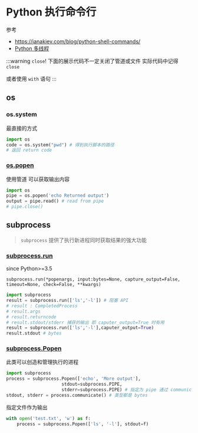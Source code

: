 # Python 执行命令行

参考
- <https://janakiev.com/blog/python-shell-commands/>
- [Python 多线程](https://www.cnblogs.com/chengd/articles/7770898.html)

:::warning `close`!
下面的展示代码不一定关闭了管道或文件 实际代码中记得 `close`

或者使用 `with` 语句
:::

## os

### os.system

最直接的方式

```python
import os
code = os.system("pwd") # 得到执行脚本的路径
# 返回 return code
```

### [os.popen](https://docs.python.org/3/library/os.html#os.popen)

使用管道 可以获取输出内容

```python
import os
pipe = os.popen('echo Returned output')
output = pipe.read() # read from pipe
# pipe.close()
```
## subprocess

> `subprocess` 提供了执行新进程同时获取结果的强大功能

### [subprocess.run](https://docs.python.org/3/library/subprocess.html#subprocess.run)

since Python>=3.5

`subprocess.run(*popenargs, input:bytes=None, capture_output=False, timeout=None, check=False, **kwargs)`

```python
import subprocess
result = subprocess.run(['ls','-l']) # 阻塞 API
# result : CompletedProcess
# result.args
# result.returncode
# result.stdout/stderr 捕获的输出 即 caputer_output=True 时有用
result = subprocess.run(['ls','-l'],caputer_output=True)
result.stdout # bytes
```

### [subprocess.Popen](https://docs.python.org/3/library/subprocess.html#subprocess.Popen)

此类可以创造和管理执行的进程

```python
import subprocess
process = subprocess.Popen(['echo', 'More output'],
                     stdout=subprocess.PIPE, 
                     stderr=subprocess.PIPE) # 指定为 pipe 通过 communicate 读取
stdout, stderr = process.communicate() # 类型都是 bytes
```

指定文件作为输出

```python
with open('test.txt', 'w') as f:
    process = subprocess.Popen(['ls', '-l'], stdout=f)
```
